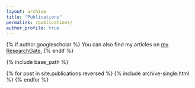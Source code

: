 ```yaml
---
layout: archive
title: "Publications"
permalink: /publications/
author_profile: true
---
```


{% if author.googlescholar %}
  You can also find my articles on <u><a href="{{author.researchgate}}">my ResearchGate</a>.</u>
{% endif %}

{% include base_path %}

{% for post in site.publications reversed %}
  {% include archive-single.html %}
{% endfor %}
